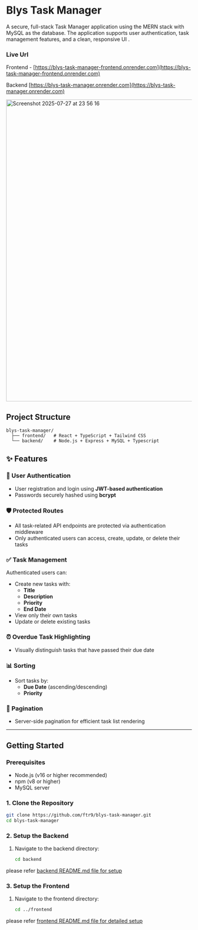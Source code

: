 # Blys Task Manager

A secure, full-stack Task Manager application using the MERN stack with MySQL as the database. The application supports user authentication, task management features, and a clean, responsive UI .

### Live Url
Frontend - [https://blys-task-manager-frontend.onrender.com](https://blys-task-manager-frontend.onrender.com)

Backend [https://blys-task-manager.onrender.com](https://blys-task-manager.onrender.com)

<img width="1013" height="818" alt="Screenshot 2025-07-27 at 23 56 16" src="https://github.com/user-attachments/assets/99385802-287b-4cbb-8117-ae84290f4a78" />


## Project Structure

```
blys-task-manager/
  ├── frontend/   # React + TypeScript + Tailwind CSS
  └── backend/    # Node.js + Express + MySQL + Typescript
```

## ✨ Features

### 🔐 User Authentication

- User registration and login using **JWT-based authentication**
- Passwords securely hashed using **bcrypt**

### 🛡️ Protected Routes

- All task-related API endpoints are protected via authentication middleware
- Only authenticated users can access, create, update, or delete their tasks

### ✅ Task Management

Authenticated users can:

- Create new tasks with:
  - **Title**
  - **Description**
  - **Priority**
  - **End Date**
- View only their own tasks
- Update or delete existing tasks

### ⏰ Overdue Task Highlighting

- Visually distinguish tasks that have passed their due date

### 📊 Sorting

- Sort tasks by:
  - **Due Date** (ascending/descending)
  - **Priority**

### 📄 Pagination

- Server-side pagination for efficient task list rendering

---

## Getting Started

### Prerequisites

- Node.js (v16 or higher recommended)
- npm (v8 or higher)
- MySQL server

### 1. Clone the Repository

```bash
git clone https://github.com/ftr9/blys-task-manager.git
cd blys-task-manager
```

### 2. Setup the Backend

1. Navigate to the backend directory:
   ```bash
   cd backend
   ```

please refer [backend README.md file for setup](https://github.com/ftr9/blys-task-manager/blob/main/backend/README.md#2-install-dependencies)

### 3. Setup the Frontend

1. Navigate to the frontend directory:
   ```bash
   cd ../frontend
   ```

please refer [frontend README.md file for detailed setup](https://github.com/ftr9/blys-task-manager/blob/main/frontend/README.md#installation)
